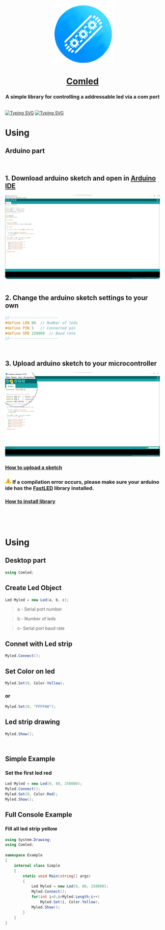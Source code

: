 <a href="https://github.com/yakcom/Vkontakte.Bot/releases/">
<p align="center"><img  width="200" src="https://github.com/yakcom/Comled/blob/master/.github/Led.png"/></p>
<h1 align="center">Comled</h1></a>
<h3 align="center">A simple library for controlling a addressable led via a com port</h3><br>
<a href="https://www.nuget.org/packages/Vkontakte.Bot"><img src="https://readme-typing-svg.herokuapp.com?font=Fira+Code&size=25&pause=100000&duration=3000&color=4392E7&center=true&vCenter=true&width=1000&lines=Download+NuGet+Release" alt="Typing SVG" /></a>
<a href="https://minhaskamal.github.io/DownGit/#/home?url=https://github.com/yakcom/Comled/blob/master/Arduino/Arduino.ino"><img src="https://readme-typing-svg.herokuapp.com?font=Fira+Code&size=25&pause=100000&duration=3000&color=00979c&center=true&vCenter=true&width=1000&lines=Download+Arduino+Sketch" alt="Typing SVG" /></a>

# Using
## Arduino part
<br><h2>1. Download arduino sketch and open in <a href="https://github.com/yakcom/Comled/blob/master/.github/ArduinoLoad.png">Arduino IDE</a></h2>
<a href="https://minhaskamal.github.io/DownGit/#/home?url=https://github.com/yakcom/Comled/blob/master/Arduino/Arduino.ino"><img src="https://github.com/yakcom/Comled/blob/master/.github/ArduinoLoad.png" /></a><br><br>
<h2>2. Сhange the arduino sketch settings to your own</h2>

```c++
//----------------------
#define LEN 80  // Number of leds
#define PIN 5   // Connected pin
#define SPD 250000  // Baud rate
//----------------------
```
<br><h2>3. Upload arduino sketch to your microcontroller </h2>
<img src="https://github.com/yakcom/Comled/blob/master/.github/Upload.png" />
<h3><a href="https://create.arduino.cc/projecthub/yeshvanth_muniraj/getting-started-with-arduino-bcb879">How to upload a sketch</a></h3>
<h3><img width="20" src="https://github.com/yakcom/Comled/blob/master/.github/Warning.png" /> If a compilation error occurs, please make sure your arduino ide has the <a href="https://github.com/FastLED/FastLED">FastLED</a> library installed.</h3>
<h3><a href="https://docs.arduino.cc/software/ide-v1/tutorials/installing-libraries">How to install library</a></h3><br><br><br>

# Using
## Desktop part

```c#
using Comled;
```
## Create Led Object
```c#
Led Myled = new Led(a, b, c);
```
> a - Serial port number

> b - Number of leds

> c- Serial port baud rate
## Connet with Led strip
```c#
Myled.Connect();
```
## Set Color on led
```c#
Myled.Set(0, Color.Yellow);
```
### or
```c#
Myled.Set(0, "FFFF00");
```
## Led strip drawing
```c#
Myled.Show();
```
<br>

## Simple Example
### Set the first led red
```c#
Led Myled = new Led(6, 80, 250000);
Myled.Connect();
Myled.Set(0, Color.Red);
Myled.Show();
```

## Full Console Example
### Fill all led strip yellow
```c#
using System.Drawing;
using Comled;

namespace Example
{
    internal class Simple
    {
        static void Main(string[] args)
        {
            Led Myled = new Led(6, 80, 250000);
            Myled.Connect();
            for(int i=0;i<Myled.Length;i++)
                Myled.Set(i, Color.Yellow);
            Myled.Show();
        }
    }
}
```

